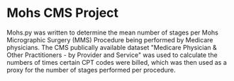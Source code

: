 # Mohs CMS Project
 
Mohs.py was written to determine the mean number of stages per Mohs Micrographic Surgery (MMS) Procedure being performed by Medicare physicians.
The CMS publically available dataset "Medicare Physician & Other Practitioners - by Provider and Service" was used to calculate the numbers of times certain CPT codes were billed, which was then used as a proxy for the number of stages performed per procedure.
